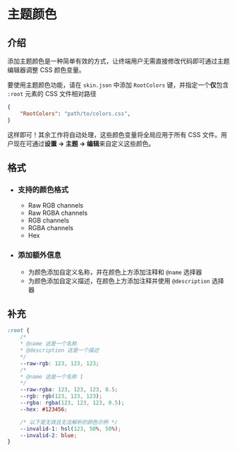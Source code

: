 # 主题颜色

## 介绍
添加主题颜色是一种简单有效的方式，让终端用户无需直接修改代码即可通过主题编辑器调整 CSS 颜色变量。

要使用主题颜色功能，请在 `skin.json` 中添加 `RootColors` 键，并指定一个**仅**包含 `:root` 元素的 CSS 文件相对路径

```json title="Example skin.json"
{
    "RootColors": "path/to/colors.css",
}
```

这样即可！其余工作将自动处理，这些颜色变量将全局应用于所有 CSS 文件。用户现在可通过**设置 -> 主题 -> 编辑**来自定义这些颜色。

## 格式

* ### 支持的颜色格式
  * Raw RGB channels 
  * Raw RGBA channels
  * RGB channels
  * RGBA channels
  * Hex 
* ### 添加额外信息
  * 为颜色添加自定义名称，并在颜色上方添加注释和 `@name` 选择器
  * 为颜色添加自定义描述，在颜色上方添加注释并使用 `@description` 选择器

## 补充

```css
:root {
    /* 
    * @name 这是一个名称
    * @description 这是一个描述
    */
    --raw-rgb: 123, 123, 123; 
    /*
    * @name 这是一个名称 1
    */
    --raw-rgba: 123, 123, 123, 0.5;
    --rgb: rgb(123, 123, 123);
    --rgba: rgba(123, 123, 123, 0.5);
    --hex: #123456;

    /* 以下是无效且无法解析的颜色示例 */
    --invalid-1: hsl(123, 50%, 50%);
    --invalid-2: blue;
}
```

## 